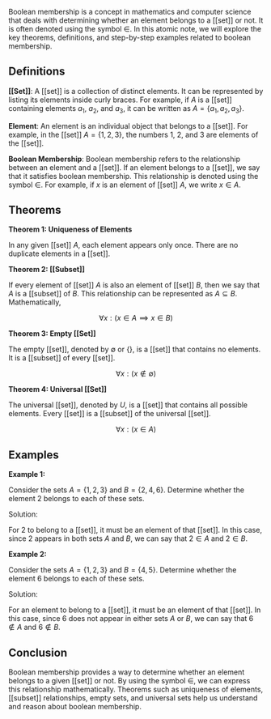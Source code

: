 
Boolean membership is a concept in mathematics and computer science that deals with determining whether an element belongs to a [[set]] or not. It is often denoted using the symbol $\in$. In this atomic note, we will explore the key theorems, definitions, and step-by-step examples related to boolean membership.

## Definitions

**[[Set]]**: A [[set]] is a collection of distinct elements. It can be represented by listing its elements inside curly braces. For example, if $A$ is a [[set]] containing elements $a_1$, $a_2$, and $a_3$, it can be written as $A = \{a_1, a_2, a_3\}$.

**Element**: An element is an individual object that belongs to a [[set]]. For example, in the [[set]] $A = \{1, 2, 3\}$, the numbers 1, 2, and 3 are elements of the [[set]].

**Boolean Membership**: Boolean membership refers to the relationship between an element and a [[set]]. If an element belongs to a [[set]], we say that it satisfies boolean membership. This relationship is denoted using the symbol $\in$. For example, if $x$ is an element of [[set]] $A$, we write $x \in A$.

## Theorems

**Theorem 1: Uniqueness of Elements**

In any given [[set]] $A$, each element appears only once. There are no duplicate elements in a [[set]].

**Theorem 2: [[Subset]]**

If every element of [[set]] $A$ is also an element of [[set]] $B$, then we say that $A$ is a [[subset]] of $B$. This relationship can be represented as $A \subseteq B$. Mathematically,

$$
\forall x : (x \in A \implies x \in B)
$$

**Theorem 3: Empty [[Set]]**

The empty [[set]], denoted by $\emptyset$ or $\{\}$, is a [[set]] that contains no elements. It is a [[subset]] of every [[set]].

$$
\forall x : (x \notin \emptyset)
$$

**Theorem 4: Universal [[Set]]**

The universal [[set]], denoted by $U$, is a [[set]] that contains all possible elements. Every [[set]] is a [[subset]] of the universal [[set]].

$$
\forall x : (x \in A)
$$

## Examples

**Example 1:**

Consider the sets $A = \{1, 2, 3\}$ and $B = \{2, 4, 6\}$. Determine whether the element $2$ belongs to each of these sets.

Solution:

For $2$ to belong to a [[set]], it must be an element of that [[set]]. In this case, since $2$ appears in both sets $A$ and $B$, we can say that $2 \in A$ and $2 \in B$.

**Example 2:**

Consider the sets $A = \{1, 2, 3\}$ and $B = \{4, 5\}$. Determine whether the element $6$ belongs to each of these sets.

Solution:

For an element to belong to a [[set]], it must be an element of that [[set]]. In this case, since $6$ does not appear in either sets $A$ or $B$, we can say that $6 \notin A$ and $6 \notin B$.

## Conclusion

Boolean membership provides a way to determine whether an element belongs to a given [[set]] or not. By using the symbol $\in$, we can express this relationship mathematically. Theorems such as uniqueness of elements, [[subset]] relationships, empty sets, and universal sets help us understand and reason about boolean membership.